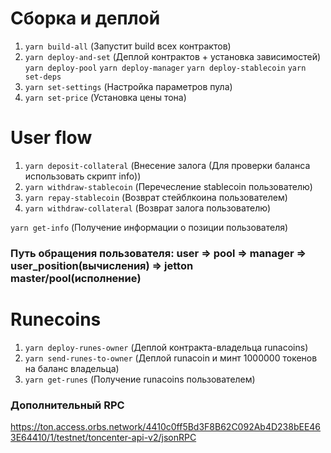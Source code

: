 # Сборка и деплой

1. `yarn build-all` (Запустит build всех контрактов)
2. `yarn deploy-and-set` (Деплой контрактов + установка зависимостей)
   `yarn deploy-pool`
   `yarn deploy-manager`
   `yarn deploy-stablecoin`
   `yarn set-deps`
3. `yarn set-settings` (Настройка параметров пула)
4. `yarn set-price` (Установка цены тона)

# User flow

1. `yarn deposit-collateral` (Внесение залога (Для проверки баланса использовать скрипт info))
2. `yarn withdraw-stablecoin` (Перечесление stablecoin пользователю)
3. `yarn repay-stablecoin` (Возврат стейблкоина пользователем)
4. `yarn withdraw-collateral` (Возврат залога пользователю)

`yarn get-info` (Получение информации о позиции пользователя)

### Путь обращения пользователя: **user => pool => manager => user_position(вычисления) => jetton master/pool(исполнение)**

# Runecoins

1. `yarn deploy-runes-owner` (Деплой контракта-владельца runacoins)
2. `yarn send-runes-to-owner` (Деплой runacoin и минт 1000000 токенов на баланс владельца)
3. `yarn get-runes` (Получение runacoins пользователем)

### Дополнительный RPC

https://ton.access.orbs.network/4410c0ff5Bd3F8B62C092Ab4D238bEE463E64410/1/testnet/toncenter-api-v2/jsonRPC
